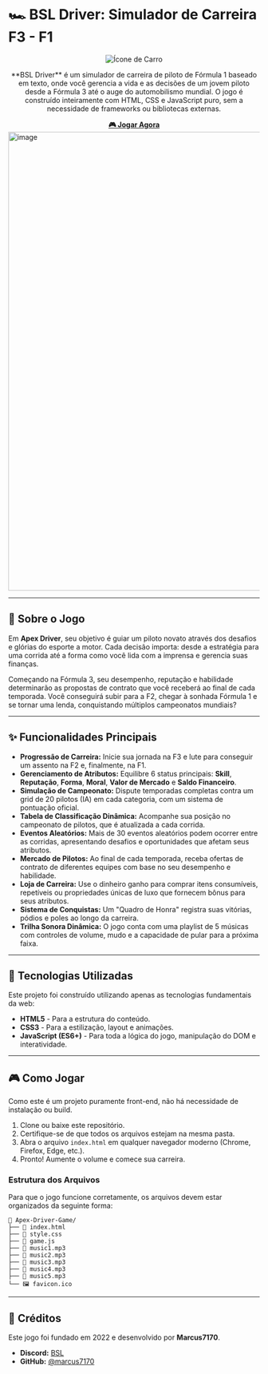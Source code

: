 # 🏎️ BSL Driver: Simulador de Carreira F3 - F1

<div align="center">
  <img src="https://img.icons8.com/?size=100&id=_jtfUqyZM2Pw&format=png&color=000000" alt="Ícone de Carro"/>
  <p>**BSL Driver** é um simulador de carreira de piloto de Fórmula 1 baseado em texto, onde você gerencia a vida e as decisões de um jovem piloto desde a Fórmula 3 até o auge do automobilismo mundial. O jogo é construído inteiramente com HTML, CSS e JavaScript puro, sem a necessidade de frameworks ou bibliotecas externas.</p>
  <a href="https://marcus7170.github.io/BSL_Driver/"><strong>🎮 Jogar Agora</strong></a>
</div>

<img width="1270" height="919" alt="image" src="https://github.com/user-attachments/assets/89ca119d-62a6-4b39-9ca8-68f89471b789" />


---

## 📜 Sobre o Jogo

Em **Apex Driver**, seu objetivo é guiar um piloto novato através dos desafios e glórias do esporte a motor. Cada decisão importa: desde a estratégia para uma corrida até a forma como você lida com a imprensa e gerencia suas finanças.

Começando na Fórmula 3, seu desempenho, reputação e habilidade determinarão as propostas de contrato que você receberá ao final de cada temporada. Você conseguirá subir para a F2, chegar à sonhada Fórmula 1 e se tornar uma lenda, conquistando múltiplos campeonatos mundiais?

---

## ✨ Funcionalidades Principais

* **Progressão de Carreira:** Inicie sua jornada na F3 e lute para conseguir um assento na F2 e, finalmente, na F1.
* **Gerenciamento de Atributos:** Equilibre 6 status principais: **Skill**, **Reputação**, **Forma**, **Moral**, **Valor de Mercado** e **Saldo Financeiro**.
* **Simulação de Campeonato:** Dispute temporadas completas contra um grid de 20 pilotos (IA) em cada categoria, com um sistema de pontuação oficial.
* **Tabela de Classificação Dinâmica:** Acompanhe sua posição no campeonato de pilotos, que é atualizada a cada corrida.
* **Eventos Aleatórios:** Mais de 30 eventos aleatórios podem ocorrer entre as corridas, apresentando desafios e oportunidades que afetam seus atributos.
* **Mercado de Pilotos:** Ao final de cada temporada, receba ofertas de contrato de diferentes equipes com base no seu desempenho e habilidade.
* **Loja de Carreira:** Use o dinheiro ganho para comprar itens consumíveis, repetíveis ou propriedades únicas de luxo que fornecem bônus para seus atributos.
* **Sistema de Conquistas:** Um "Quadro de Honra" registra suas vitórias, pódios e poles ao longo da carreira.
* **Trilha Sonora Dinâmica:** O jogo conta com uma playlist de 5 músicas com controles de volume, mudo e a capacidade de pular para a próxima faixa.

---

## 🚀 Tecnologias Utilizadas

Este projeto foi construído utilizando apenas as tecnologias fundamentais da web:

* **HTML5** - Para a estrutura do conteúdo.
* **CSS3** - Para a estilização, layout e animações.
* **JavaScript (ES6+)** - Para toda a lógica do jogo, manipulação do DOM e interatividade.

---

## 🎮 Como Jogar

Como este é um projeto puramente front-end, não há necessidade de instalação ou build.

1.  Clone ou baixe este repositório.
2.  Certifique-se de que todos os arquivos estejam na mesma pasta.
3.  Abra o arquivo `index.html` em qualquer navegador moderno (Chrome, Firefox, Edge, etc.).
4.  Pronto! Aumente o volume e comece sua carreira.

### Estrutura dos Arquivos

Para que o jogo funcione corretamente, os arquivos devem estar organizados da seguinte forma:

```
📁 Apex-Driver-Game/
├── 📄 index.html
├── 📄 style.css
├── 📄 game.js
├── 🎵 music1.mp3
├── 🎵 music2.mp3
├── 🎵 music3.mp3
├── 🎵 music4.mp3
├── 🎵 music5.mp3
└── 🖼️ favicon.ico
```

---

## 👤 Créditos

Este jogo foi fundado em 2022 e desenvolvido por **Marcus7170**.

* **Discord:** [BSL](https://discord.gg/ZFgy6x42ZG)
* **GitHub:** [@marcus7170](https://github.com/marcus7170)
